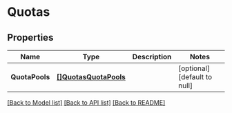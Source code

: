 # Quotas

## Properties
Name | Type | Description | Notes
------------ | ------------- | ------------- | -------------
**QuotaPools** | [**[]QuotasQuotaPools**](Quotas_quotaPools.md) |  | [optional] [default to null]

[[Back to Model list]](../README.md#documentation-for-models) [[Back to API list]](../README.md#documentation-for-api-endpoints) [[Back to README]](../README.md)


